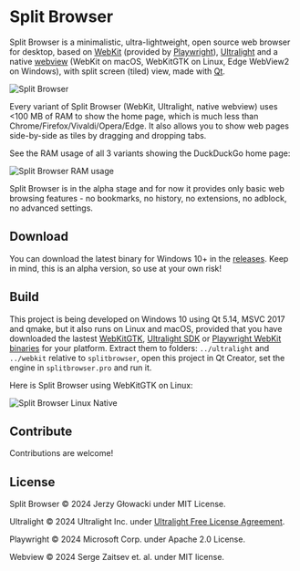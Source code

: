 Split Browser
=============

Split Browser is a minimalistic, ultra-lightweight, open source web browser for desktop, based on [WebKit](https://webkit.org/) (provided by [Playwright](https://playwright.dev/)), [Ultralight](https://ultralig.ht/) and a native [webview](https://webview.dev/) (WebKit on macOS, WebKitGTK on Linux, Edge WebView2 on Windows), with split screen (tiled) view, made with [Qt](https://www.qt.io/).

![Split Browser](https://i.ibb.co/rcXz8Yd/Split-Browser.webp)

Every variant of Split Browser (WebKit, Ultralight, native webview) uses <100 MB of RAM to show the home page, which is much less than Chrome/Firefox/Vivaldi/Opera/Edge. It also allows you to show web pages side-by-side as tiles by dragging and dropping tabs.

See the RAM usage of all 3 variants showing the DuckDuckGo home page:

![Split Browser RAM usage](https://i.imgur.com/LbHUr1N.png)

Split Browser is in the alpha stage and for now it provides only basic web browsing features - no bookmarks, no history, no extensions, no adblock, no advanced settings.

## Download

You can download the latest binary for Windows 10+ in the [releases](https://github.com/niutech/splitbrowser/releases). Keep in mind, this is an alpha version, so use at your own risk!

## Build

This project is being developed on Windows 10 using Qt 5.14, MSVC 2017 and qmake, but it also runs on Linux and macOS, provided that you have downloaded the lastest [WebKitGTK](https://webkitgtk.org/), [Ultralight SDK](https://github.com/ultralight-ux/Ultralight#eyes-getting-the-latest-sdk) or [Playwright WebKit binaries](https://github.com/microsoft/playwright) for your platform. Extract them to folders: `../ultralight` and `../webkit` relative to `splitbrowser`, open this project in Qt Creator, set the engine in `splitbrowser.pro` and run it.

Here is Split Browser using WebKitGTK on Linux:

![Split Browser Linux Native](https://github.com/niutech/splitbrowser/assets/384997/81e56f29-a50d-47ab-9ae7-a0a78cdd5626)


## Contribute

Contributions are welcome!

## License

Split Browser &copy; 2024 Jerzy Głowacki under MIT License.

Ultralight &copy; 2024 Ultralight Inc. under [Ultralight Free License Agreement](https://github.com/ultralight-ux/Ultralight/blob/master/license/LICENSE.txt).

Playwright &copy; 2024 Microsoft Corp. under Apache 2.0 License.

Webview &copy; 2024 Serge Zaitsev et. al. under MIT license.
